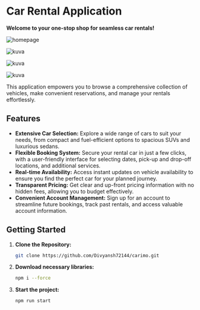 # Car Rental Application

**Welcome to your one-stop shop for seamless car rentals!**

![homepage](https://github.com/Divyansh72144/carimo/assets/91049526/d1fb4c91-081a-4237-9508-1e5bb1ded88c)

![kuva](https://github.com/Divyansh72144/carimo/assets/91049526/47eb684d-d186-4405-8f01-508b931502d6)

![kuva](https://github.com/Divyansh72144/carimo/assets/91049526/a876c705-4320-49a4-a487-ad53dc8695d6)

![kuva](https://github.com/Divyansh72144/carimo/assets/91049526/2b3e7424-6a84-4723-9306-ee4d26c786e6)


This application empowers you to browse a comprehensive collection of vehicles, make convenient reservations, and manage your rentals effortlessly.

## Features

* **Extensive Car Selection:** Explore a wide range of cars to suit your needs, from compact and fuel-efficient options to spacious SUVs and luxurious sedans.
* **Flexible Booking System:** Secure your rental car in just a few clicks, with a user-friendly interface for selecting dates, pick-up and drop-off locations, and additional services.
* **Real-time Availability:** Access instant updates on vehicle availability to ensure you find the perfect car for your planned journey.
* **Transparent Pricing:** Get clear and up-front pricing information with no hidden fees, allowing you to budget effectively.
* **Convenient Account Management:** Sign up for an account to streamline future bookings, track past rentals, and access valuable account information.

## Getting Started

1. **Clone the Repository:**
   ```bash
   git clone https://github.com/Divyansh72144/carimo.git

2. **Download necessary libraries:**
   ```bash
   npm i --force

3. **Start the project:**
   ```bash
   npm run start
